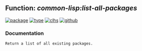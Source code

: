 ## Function: ***common-lisp:list-all-packages***
[![package](https://img.shields.io/badge/Package-COMMON--LISP-5f9ea0.svg?style=social&colorA=999999)](../) [![type](https://img.shields.io/badge/Type-Function-5f9ea0.svg?style=social&colorA=999999)](../#function) [![clhs](https://img.shields.io/badge/CLHS-LIST--ALL--PACKAGES-5f9ea0.svg?style=social&colorA=999999)](http://www.lispworks.com/documentation/HyperSpec/Body/f_list_a.htm) [![github](https://img.shields.io/badge/GitHub-View_the_source-5f9ea0.svg?style=social&colorA=999999&logo=github)](https://github.com/sbcl/sbcl/blob/master/src/code/target-package.lisp/) 
### Documentation
```
Return a list of all existing packages.
```
